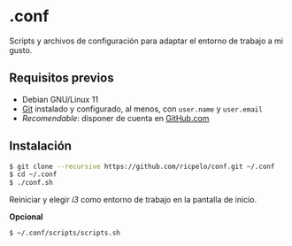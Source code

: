 # .conf

Scripts y archivos de configuración para adaptar el entorno de trabajo a mi
gusto.

## Requisitos previos

* Debian GNU/Linux 11
* [Git](https://git-scm.com) instalado y configurado, al menos, con `user.name`
  y `user.email`
* *Recomendable*: disponer de cuenta en [GitHub.com](https://github.com)

## Instalación

```sh
$ git clone --recursive https://github.com/ricpelo/conf.git ~/.conf
$ cd ~/.conf
$ ./conf.sh
```

Reiniciar y elegir *i3* como entorno de trabajo en la pantalla de inicio.

**Opcional**

```sh
$ ~/.conf/scripts/scripts.sh
```
